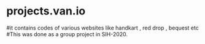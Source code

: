 # projects.van.io
#it contains codes of various websites like handkart , red drop , bequest etc 
#This was done as a group project in SIH-2020.
